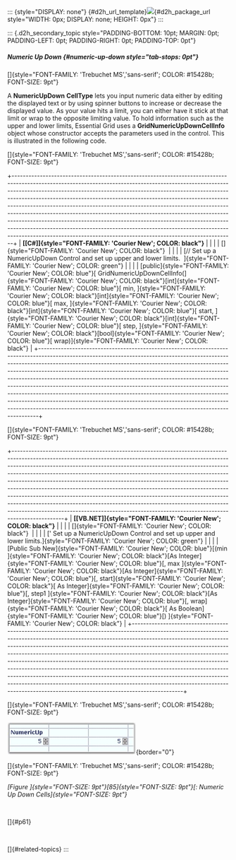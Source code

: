 ::: {style="DISPLAY: none"}
[](ms-xhelp:///?Id=d2h_url_template){#d2h_url_template}![](!package_url!){#d2h_package_url style="WIDTH: 0px; DISPLAY: none; HEIGHT: 0px"}
:::

::: {.d2h_secondary_topic style="PADDING-BOTTOM: 10pt; MARGIN: 0pt; PADDING-LEFT: 0pt; PADDING-RIGHT: 0pt; PADDING-TOP: 0pt"}
##### Numeric Up Down {#numeric-up-down style="tab-stops: 0pt"}

[]{style="FONT-FAMILY: 'Trebuchet MS','sans-serif'; COLOR: #15428b; FONT-SIZE: 9pt"} 

A **NumericUpDown** **CellType** lets you input numeric data either by editing the displayed text or by using spinner buttons to increase or decrease the displayed value. As your value hits a limit, you can either have it stick at that limit or wrap to the opposite limiting value. To hold information such as the upper and lower limits, Essential Grid uses a **GridNumericUpDownCellInfo** object whose constructor accepts the parameters used in the control. This is illustrated in the following code.

[]{style="FONT-FAMILY: 'Trebuchet MS','sans-serif'; COLOR: #15428b; FONT-SIZE: 9pt"} 

+------------------------------------------------------------------------------------------------------------------------------------------------------------------------------------------------------------------------------------------------------------------------------------------------------------------------------------------------------------------------------------------------------------------------------------------------------------------------------------------------------------------------------------------------------------------------------------------------------------------------------------------------------------------------------------------------------------------------------+
| **[\[C#\]]{style="FONT-FAMILY: 'Courier New'; COLOR: black"}**                                                                                                                                                                                                                                                                                                                                                                                                                                                                                                                                                                                                                                                               |
|                                                                                                                                                                                                                                                                                                                                                                                                                                                                                                                                                                                                                                                                                                                              |
| []{style="FONT-FAMILY: 'Courier New'; COLOR: black"}                                                                                                                                                                                                                                                                                                                                                                                                                                                                                                                                                                                                                                                                         |
|                                                                                                                                                                                                                                                                                                                                                                                                                                                                                                                                                                                                                                                                                                                              |
| [// Set up a NumericUpDown Control and set up upper and lower limits.  ]{style="FONT-FAMILY: 'Courier New'; COLOR: green"}                                                                                                                                                                                                                                                                                                                                                                                                                                                                                                                                                                                                   |
|                                                                                                                                                                                                                                                                                                                                                                                                                                                                                                                                                                                                                                                                                                                              |
| [public]{style="FONT-FAMILY: 'Courier New'; COLOR: blue"}[ GridNumericUpDownCellInfo(]{style="FONT-FAMILY: 'Courier New'; COLOR: black"}[int]{style="FONT-FAMILY: 'Courier New'; COLOR: blue"}[ min, ]{style="FONT-FAMILY: 'Courier New'; COLOR: black"}[int]{style="FONT-FAMILY: 'Courier New'; COLOR: blue"}[ max, ]{style="FONT-FAMILY: 'Courier New'; COLOR: black"}[int]{style="FONT-FAMILY: 'Courier New'; COLOR: blue"}[ start, ]{style="FONT-FAMILY: 'Courier New'; COLOR: black"}[int]{style="FONT-FAMILY: 'Courier New'; COLOR: blue"}[ step, ]{style="FONT-FAMILY: 'Courier New'; COLOR: black"}[bool]{style="FONT-FAMILY: 'Courier New'; COLOR: blue"}[ wrap)]{style="FONT-FAMILY: 'Courier New'; COLOR: black"} |
+------------------------------------------------------------------------------------------------------------------------------------------------------------------------------------------------------------------------------------------------------------------------------------------------------------------------------------------------------------------------------------------------------------------------------------------------------------------------------------------------------------------------------------------------------------------------------------------------------------------------------------------------------------------------------------------------------------------------------+

[]{style="FONT-FAMILY: 'Trebuchet MS','sans-serif'; COLOR: #15428b; FONT-SIZE: 9pt"} 

+------------------------------------------------------------------------------------------------------------------------------------------------------------------------------------------------------------------------------------------------------------------------------------------------------------------------------------------------------------------------------------------------------------------------------------------------------------------------------------------------------------------------------------------------------------------------------------------------------------------------------------------------------------------------------------------------------------------------------------------------+
| **[\[VB.NET\]]{style="FONT-FAMILY: 'Courier New'; COLOR: black"}**                                                                                                                                                                                                                                                                                                                                                                                                                                                                                                                                                                                                                                                                             |
|                                                                                                                                                                                                                                                                                                                                                                                                                                                                                                                                                                                                                                                                                                                                                |
| []{style="FONT-FAMILY: 'Courier New'; COLOR: black"}                                                                                                                                                                                                                                                                                                                                                                                                                                                                                                                                                                                                                                                                                           |
|                                                                                                                                                                                                                                                                                                                                                                                                                                                                                                                                                                                                                                                                                                                                                |
| [\' Set up a NumericUpDown Control and set up upper and lower limits.]{style="FONT-FAMILY: 'Courier New'; COLOR: green"}                                                                                                                                                                                                                                                                                                                                                                                                                                                                                                                                                                                                                       |
|                                                                                                                                                                                                                                                                                                                                                                                                                                                                                                                                                                                                                                                                                                                                                |
| [Public Sub New]{style="FONT-FAMILY: 'Courier New'; COLOR: blue"}[(min ]{style="FONT-FAMILY: 'Courier New'; COLOR: black"}[As Integer]{style="FONT-FAMILY: 'Courier New'; COLOR: blue"}[, max ]{style="FONT-FAMILY: 'Courier New'; COLOR: black"}[As Integer]{style="FONT-FAMILY: 'Courier New'; COLOR: blue"}[, start]{style="FONT-FAMILY: 'Courier New'; COLOR: black"}[ As Integer]{style="FONT-FAMILY: 'Courier New'; COLOR: blue"}[, step1 ]{style="FONT-FAMILY: 'Courier New'; COLOR: black"}[As Integer]{style="FONT-FAMILY: 'Courier New'; COLOR: blue"}[, wrap]{style="FONT-FAMILY: 'Courier New'; COLOR: black"}[ As Boolean]{style="FONT-FAMILY: 'Courier New'; COLOR: blue"}[) ]{style="FONT-FAMILY: 'Courier New'; COLOR: black"} |
+------------------------------------------------------------------------------------------------------------------------------------------------------------------------------------------------------------------------------------------------------------------------------------------------------------------------------------------------------------------------------------------------------------------------------------------------------------------------------------------------------------------------------------------------------------------------------------------------------------------------------------------------------------------------------------------------------------------------------------------------+

[]{style="FONT-FAMILY: 'Trebuchet MS','sans-serif'; COLOR: #15428b; FONT-SIZE: 9pt"} 

![](ImagesExt/image91_91.jpg){border="0"}

[]{style="FONT-FAMILY: 'Trebuchet MS','sans-serif'; COLOR: #15428b; FONT-SIZE: 9pt"} 

*[Figure ]{style="FONT-SIZE: 9pt"}[85]{style="FONT-SIZE: 9pt"}[: Numeric Up Down Cells]{style="FONT-SIZE: 9pt"}*

 

[]{#p61} 

 

[]{#related-topics}
:::
